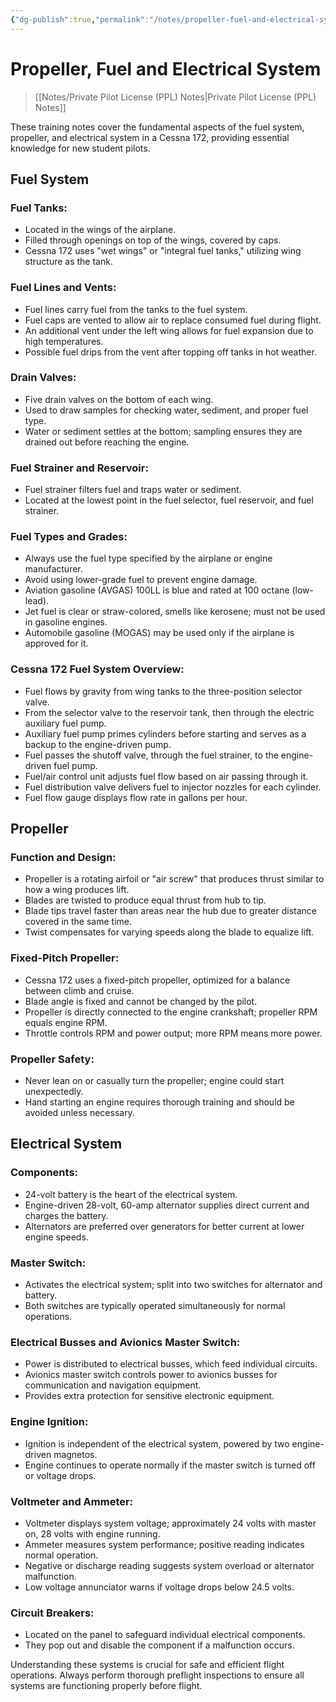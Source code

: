 ```yaml
---
{"dg-publish":true,"permalink":"/notes/propeller-fuel-and-electrical-system/","title":"Propeller, Fuel and Electrical System","tags":["aviation","classnotes"]}
---
```



# Propeller, Fuel and Electrical System
> [[Notes/Private Pilot License (PPL) Notes\|Private Pilot License (PPL) Notes]]

These training notes cover the fundamental aspects of the fuel system, propeller, and electrical system in a Cessna 172, providing essential knowledge for new student pilots.

## Fuel System

### Fuel Tanks:
- Located in the wings of the airplane.
- Filled through openings on top of the wings, covered by caps.
- Cessna 172 uses "wet wings" or "integral fuel tanks," utilizing wing structure as the tank.
### Fuel Lines and Vents:
- Fuel lines carry fuel from the tanks to the fuel system.
- Fuel caps are vented to allow air to replace consumed fuel during flight.
- An additional vent under the left wing allows for fuel expansion due to high temperatures.
- Possible fuel drips from the vent after topping off tanks in hot weather.
### Drain Valves:
- Five drain valves on the bottom of each wing.
- Used to draw samples for checking water, sediment, and proper fuel type.
- Water or sediment settles at the bottom; sampling ensures they are drained out before reaching the engine.
### Fuel Strainer and Reservoir:
- Fuel strainer filters fuel and traps water or sediment.
- Located at the lowest point in the fuel selector, fuel reservoir, and fuel strainer.
### Fuel Types and Grades:
- Always use the fuel type specified by the airplane or engine manufacturer.
- Avoid using lower-grade fuel to prevent engine damage.
- Aviation gasoline (AVGAS) 100LL is blue and rated at 100 octane (low-lead).
- Jet fuel is clear or straw-colored, smells like kerosene; must not be used in gasoline engines.
- Automobile gasoline (MOGAS) may be used only if the airplane is approved for it.
### Cessna 172 Fuel System Overview:
- Fuel flows by gravity from wing tanks to the three-position selector valve.
- From the selector valve to the reservoir tank, then through the electric auxiliary fuel pump.
- Auxiliary fuel pump primes cylinders before starting and serves as a backup to the engine-driven pump.
- Fuel passes the shutoff valve, through the fuel strainer, to the engine-driven fuel pump.
- Fuel/air control unit adjusts fuel flow based on air passing through it.
- Fuel distribution valve delivers fuel to injector nozzles for each cylinder.
- Fuel flow gauge displays flow rate in gallons per hour.

## Propeller

### Function and Design:
- Propeller is a rotating airfoil or "air screw" that produces thrust similar to how a wing produces lift.
- Blades are twisted to produce equal thrust from hub to tip.
- Blade tips travel faster than areas near the hub due to greater distance covered in the same time.
- Twist compensates for varying speeds along the blade to equalize lift.
### Fixed-Pitch Propeller:
- Cessna 172 uses a fixed-pitch propeller, optimized for a balance between climb and cruise.
- Blade angle is fixed and cannot be changed by the pilot.
- Propeller is directly connected to the engine crankshaft; propeller RPM equals engine RPM.
- Throttle controls RPM and power output; more RPM means more power.
### Propeller Safety:
- Never lean on or casually turn the propeller; engine could start unexpectedly.
- Hand starting an engine requires thorough training and should be avoided unless necessary.

## Electrical System

### Components:
- 24-volt battery is the heart of the electrical system.
- Engine-driven 28-volt, 60-amp alternator supplies direct current and charges the battery.
- Alternators are preferred over generators for better current at lower engine speeds.
### Master Switch:
- Activates the electrical system; split into two switches for alternator and battery.
- Both switches are typically operated simultaneously for normal operations.
### Electrical Busses and Avionics Master Switch:
- Power is distributed to electrical busses, which feed individual circuits.
- Avionics master switch controls power to avionics busses for communication and navigation equipment.
- Provides extra protection for sensitive electronic equipment.
### Engine Ignition:
- Ignition is independent of the electrical system, powered by two engine-driven magnetos.
- Engine continues to operate normally if the master switch is turned off or voltage drops.
### Voltmeter and Ammeter:
- Voltmeter displays system voltage; approximately 24 volts with master on, 28 volts with engine running.
- Ammeter measures system performance; positive reading indicates normal operation.
- Negative or discharge reading suggests system overload or alternator malfunction.
- Low voltage annunciator warns if voltage drops below 24.5 volts.
### Circuit Breakers:
- Located on the panel to safeguard individual electrical components.
- They pop out and disable the component if a malfunction occurs.

Understanding these systems is crucial for safe and efficient flight operations. Always perform thorough preflight inspections to ensure all systems are functioning properly before flight.